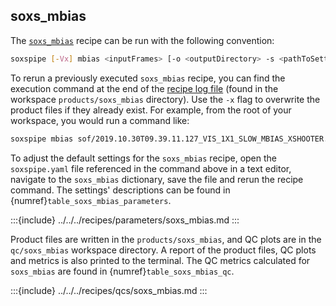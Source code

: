 ## soxs_mbias

The [`soxs_mbias`](../../../recipes/soxs_mbias.md) recipe can be run with the following convention:

```bash
soxspipe [-Vx] mbias <inputFrames> [-o <outputDirectory> -s <pathToSettingsFile>]
```

To rerun a previously executed `soxs_mbias` recipe, you can find the execution command at the end of the [recipe log file](../../logging.md) (found in the workspace `products/soxs_mbias` directory). Use the `-x` flag to overwrite the product files if they already exist. For example, from the root of your workspace, you would run a command like:

```bash
soxspipe mbias sof/2019.10.30T09.39.11.127_VIS_1X1_SLOW_MBIAS_XSHOOTER.sof -s ./sessions/base/soxspipe.yaml -x
```

To adjust the default settings for the `soxs_mbias` recipe, open the `soxspipe.yaml` file referenced in the command above in a text editor, navigate to the `soxs_mbias` dictionary, save the file and rerun the recipe command. The settings' descriptions can be found in {numref}`table_soxs_mbias_parameters`.

:::{include} ../../../recipes/parameters/soxs_mbias.md
:::

Product files are written in the `products/soxs_mbias`, and QC plots are in the `qc/soxs_mbias` workspace directory. A report of the product files, QC plots and metrics is also printed to the terminal. The QC metrics calculated for `soxs_mbias` are found in {numref}`table_soxs_mbias_qc`. 

:::{include} ../../../recipes/qcs/soxs_mbias.md
:::

